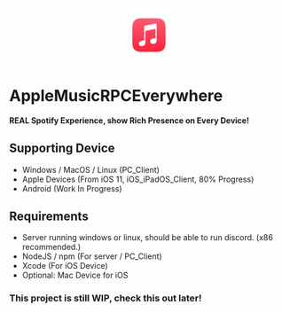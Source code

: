 <p align = "center">
    <img src="./readmeimages/새%20프로젝트-2.png" width = 20%>
</p>

# AppleMusicRPCEverywhere
**REAL Spotify Experience, show Rich Presence on Every Device!**
## Supporting Device 
- Windows / MacOS / Linux (PC_Client)
- Apple Devices (From iOS 11, iOS_iPadOS_Client, 80% Progress)
- Android (Work In Progress)

## Requirements 
- Server running windows or linux, should be able to run discord. (x86 recommended.)
- NodeJS / npm (For server / PC_Client)
- Xcode (For iOS Device)
- Optional: Mac Device for iOS

### This project is still WIP, check this out later!